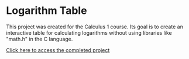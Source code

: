 
# Logarithm Table
This project was created for the Calculus 1 course. Its goal is to create an interactive table for calculating logarithms without using libraries like "math.h" in the C language.


[Click here to access the completed project](https://m4fagundes.github.io/TabelaLogaritmo/)


